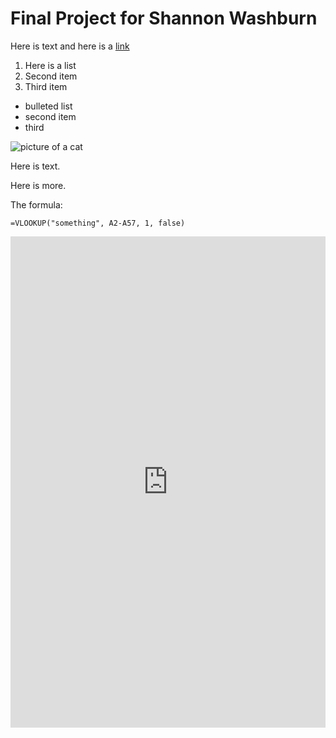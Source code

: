# Final Project for Shannon Washburn 

Here is text and here is a [link](https://wikipedia.org)


1. Here is a list
2. Second item
3. Third item

* bulleted list
* second item
* third


![picture of a cat](https://placekitten.com/400/300)


Here is text.

Here is more.

The formula:

```
=VLOOKUP("something", A2-A57, 1, false)
```

<iframe title="Women Who Have Given Birth in the Past Year" aria-label="map" id="datawrapper-chart-Fhokz" src="https://datawrapper.dwcdn.net/Fhokz/1/" scrolling="no" frameborder="0" style="width: 0; min-width: 100% !important; border: none;" height="786"></iframe><script type="text/javascript">!function(){"use strict";window.addEventListener("message",(function(a){if(void 0!==a.data["datawrapper-height"])for(var e in a.data["datawrapper-height"]){var t=document.getElementById("datawrapper-chart-"+e)||document.querySelector("iframe[src*='"+e+"']");t&&(t.style.height=a.data["datawrapper-height"][e]+"px")}}))}();
</script>
